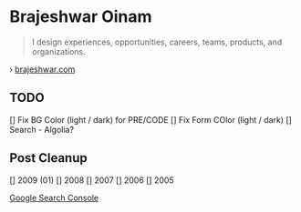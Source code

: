 # Brajeshwar Oinam

> I design experiences, opportunities, careers, teams, products, and organizations.

› [brajeshwar.com](https://brajeshwar.com)


## TODO

[] Fix BG Color (light / dark) for PRE/CODE
[] Fix Form COlor  (light / dark)
[] Search - Algolia?

## Post Cleanup

[] 2009 (01)
[] 2008
[] 2007
[] 2006
[] 2005

[Google Search Console](https://search.google.com/search-console)

